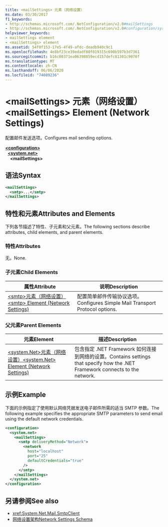 ```yaml
---
title: <mailSettings> 元素（网络设置）
ms.date: 03/30/2017
f1_keywords:
- http://schemas.microsoft.com/.NetConfiguration/v2.0#mailSettings
- http://schemas.microsoft.com/.NetConfiguration/v2.0#configuration/system.net/mailSettings
helpviewer_keywords:
- mailSettings element
- <mailSettings> element
ms.assetid: 54f0f153-17e5-4f49-afdc-deadb940c9c1
ms.openlocfilehash: 4e8bf23ce39edadf80f019315c690b597b3d7361
ms.sourcegitcommit: b16c00371ea06398859ecd157defc81301c9070f
ms.translationtype: MT
ms.contentlocale: zh-CN
ms.lasthandoff: 06/06/2020
ms.locfileid: "74089236"
---
```

# <a name="mailsettings-element-network-settings"></a><span data-ttu-id="8e862-102">\<mailSettings> 元素（网络设置）</span><span class="sxs-lookup"><span data-stu-id="8e862-102">\<mailSettings> Element (Network Settings)</span></span>
<span data-ttu-id="8e862-103">配置邮件发送选项。</span><span class="sxs-lookup"><span data-stu-id="8e862-103">Configures mail sending options.</span></span>  

[**\<configuration>**](../configuration-element.md)\
&nbsp;&nbsp;[**\<system.net>**](system-net-element-network-settings.md)\
&nbsp;&nbsp;&nbsp;&nbsp;**\<mailSettings>**

## <a name="syntax"></a><span data-ttu-id="8e862-104">语法</span><span class="sxs-lookup"><span data-stu-id="8e862-104">Syntax</span></span>  
  
```xml  
<mailSettings>
  <smtp>...</smtp>  
</mailSettings>
```  
  
## <a name="attributes-and-elements"></a><span data-ttu-id="8e862-105">特性和元素</span><span class="sxs-lookup"><span data-stu-id="8e862-105">Attributes and Elements</span></span>  
 <span data-ttu-id="8e862-106">下列各节描述了特性、子元素和父元素。</span><span class="sxs-lookup"><span data-stu-id="8e862-106">The following sections describe attributes, child elements, and parent elements.</span></span>  
  
### <a name="attributes"></a><span data-ttu-id="8e862-107">特性</span><span class="sxs-lookup"><span data-stu-id="8e862-107">Attributes</span></span>  
 <span data-ttu-id="8e862-108">无。</span><span class="sxs-lookup"><span data-stu-id="8e862-108">None.</span></span>  
  
### <a name="child-elements"></a><span data-ttu-id="8e862-109">子元素</span><span class="sxs-lookup"><span data-stu-id="8e862-109">Child Elements</span></span>  
  
|<span data-ttu-id="8e862-110">属性</span><span class="sxs-lookup"><span data-stu-id="8e862-110">Attribute</span></span>|<span data-ttu-id="8e862-111">说明</span><span class="sxs-lookup"><span data-stu-id="8e862-111">Description</span></span>|  
|---------------|-----------------|  
|[<span data-ttu-id="8e862-112">\<smtp>元素（网络设置）</span><span class="sxs-lookup"><span data-stu-id="8e862-112">\<smtp> Element (Network Settings)</span></span>](smtp-element-network-settings.md)|<span data-ttu-id="8e862-113">配置简单邮件传输协议选项。</span><span class="sxs-lookup"><span data-stu-id="8e862-113">Configures Simple Mail Transport Protocol options.</span></span>|  
  
### <a name="parent-elements"></a><span data-ttu-id="8e862-114">父元素</span><span class="sxs-lookup"><span data-stu-id="8e862-114">Parent Elements</span></span>  
  
|<span data-ttu-id="8e862-115">**元素**</span><span class="sxs-lookup"><span data-stu-id="8e862-115">**Element**</span></span>|<span data-ttu-id="8e862-116">**描述**</span><span class="sxs-lookup"><span data-stu-id="8e862-116">**Description**</span></span>|  
|-----------------|---------------------|  
|[<span data-ttu-id="8e862-117">\<system.Net>元素（网络设置）</span><span class="sxs-lookup"><span data-stu-id="8e862-117">\<system.Net> Element (Network Settings)</span></span>](system-net-element-network-settings.md)|<span data-ttu-id="8e862-118">包含指定 .NET Framework 如何连接到网络的设置。</span><span class="sxs-lookup"><span data-stu-id="8e862-118">Contains settings that specify how the .NET Framework connects to the network.</span></span>|  
  
## <a name="example"></a><span data-ttu-id="8e862-119">示例</span><span class="sxs-lookup"><span data-stu-id="8e862-119">Example</span></span>  
 <span data-ttu-id="8e862-120">下面的示例指定了使用默认网络凭据发送电子邮件所需的适当 SMTP 参数。</span><span class="sxs-lookup"><span data-stu-id="8e862-120">The following example specifies the appropriate SMTP parameters to send email using the default network credentials.</span></span>  
  
```xml  
<configuration>  
  <system.net>  
    <mailSettings>  
      <smtp deliveryMethod="Network">  
        <network  
          host="localhost"  
          port="25"  
          defaultCredentials="true"  
        />  
      </smtp>  
    </mailSettings>  
  </system.net>  
</configuration>  
```  
  
## <a name="see-also"></a><span data-ttu-id="8e862-121">另请参阅</span><span class="sxs-lookup"><span data-stu-id="8e862-121">See also</span></span>

- <xref:System.Net.Mail.SmtpClient>
- [<span data-ttu-id="8e862-122">网络设置架构</span><span class="sxs-lookup"><span data-stu-id="8e862-122">Network Settings Schema</span></span>](index.md)

